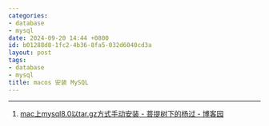 ```yaml
---
categories:
- database
- mysql
date: 2024-09-20 14:44 +0800
id: b01288d8-1fc2-4b36-8fa5-032d6040cd3a
layout: post
tags:
- database
- mysql
title: macos 安装 MySQL
---
```


---

1. [mac上mysql8.0以tar.gz方式手动安装 - 菩提树下的杨过 - 博客园](https://www.cnblogs.com/yjmyzz/p/how-to-install-mysql8-on-mac-using-tar-gz.html)